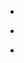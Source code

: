 
- [](/2015/12/5667a887498e679e2f1dbb1e/)

- [](/2015/02/571159743114428417/)

- [](/2014/01/424037612584984576/)
